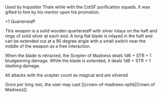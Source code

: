Used by Inquisitor Thale while with the CotSF purification squads. It was gifted to him by his mentor upon his promotion.

+1 Quarterstaff

This weapon is a solid wooden quarterstaff with silver inlays on the haft and rings of solid silver at each end. A long flat blade is inlayed in the haft and can be extended out at a 90 degree angle with a small switch near the middle of the weapon as a free interaction.

When the blade is retracted, the Scepter of Madness deals 1d6 + STR + 1 bludgeoning damage. While the blade is extended, it deals 1d8 + STR + 1 slashing damage.

All attacks with the scepter count as magical and are silvered.

Once per long rest, the user may cast [[crown-of-madness-xphb|Crown of Madness]].